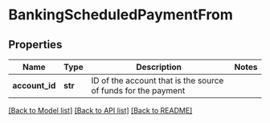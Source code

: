 # BankingScheduledPaymentFrom

## Properties
Name | Type | Description | Notes
------------ | ------------- | ------------- | -------------
**account_id** | **str** | ID of the account that is the source of funds for the payment | 

[[Back to Model list]](../README.md#documentation-for-models) [[Back to API list]](../README.md#documentation-for-api-endpoints) [[Back to README]](../README.md)


